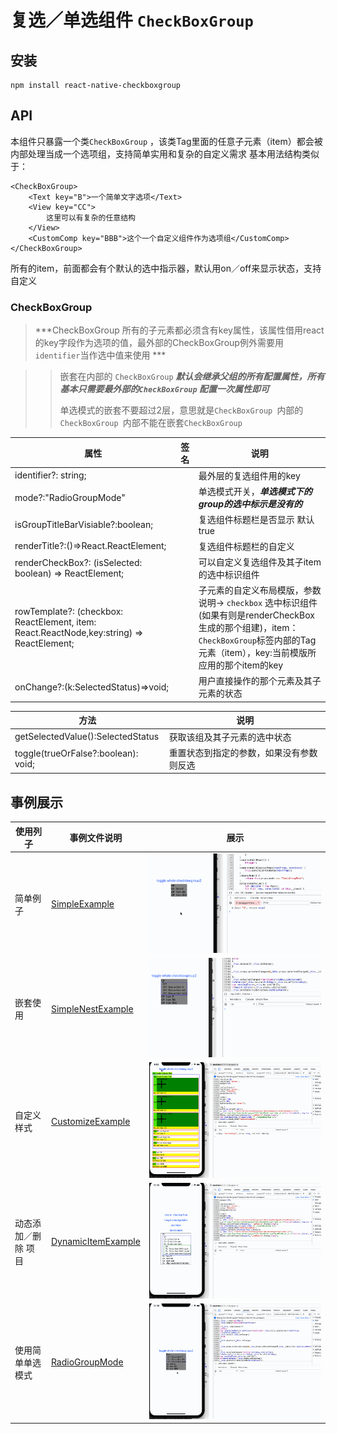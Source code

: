 复选／单选组件 `CheckBoxGroup`
===
安装
---
```
npm install react-native-checkboxgroup
```

API
----
本组件只暴露一个类`CheckBoxGroup` ，该类Tag里面的任意子元素（item）都会被内部处理当成一个选项组，支持简单实用和复杂的自定义需求
基本用法结构类似于：

```
<CheckBoxGroup>
	<Text key="B">一个简单文字选项</Text>
	<View key="CC">
		这里可以有复杂的任意结构
	</View>
	<CustomComp key="BBB">这个一个自定义组件作为选项组</CustomComp>
</CheckBoxGroup>

```
所有的item，前面都会有个默认的选中指示器，默认用on／off来显示状态，支持自定义

### CheckBoxGroup
> ***CheckBoxGroup 所有的子元素都必须含有key属性，该属性借用react的key字段作为选项的值，最外部的CheckBoxGroup例外需要用`identifier`当作选中值来使用 ***

> > 嵌套在内部的 `CheckBoxGroup` ***默认会继承父组的所有配置属性，所有基本只需要最外部的`CheckBoxGroup` 配置一次属性即可***
> > 
> > 单选模式的嵌套不要超过2层，意思就是`CheckBoxGroup `内部的`CheckBoxGroup `内部不能在嵌套`CheckBoxGroup`
 


|属性|签名|说明|
|----|---|---|
|identifier?: string;||最外层的复选组件用的key|
|mode?:"RadioGroupMode"||单选模式开关，***单选模式下的group的选中标示是没有的***|
|isGroupTitleBarVisiable?:boolean;||复选组件标题栏是否显示 默认true|
|renderTitle?:()=>React.ReactElement<any>;||复选组件标题栏的自定义|
|	renderCheckBox?: (isSelected: boolean) => ReactElement<any>;||可以自定义复选组件及其子item的选中标识组件|
|	rowTemplate?: (checkbox: ReactElement<any>, item: React.ReactNode,key:string) => ReactElement<any>;||子元素的自定义布局模版，参数说明-> `checkbox` 选中标识组件(如果有则是renderCheckBox生成的那个组建)，item：`CheckBoxGroup`标签内部的Tag元素（item），key:当前模版所应用的那个item的key|
|onChange?:(k:SelectedStatus)=>void;||用户直接操作的那个元素及其子元素的状态|

|方法| 说明 |
|----|---|
|getSelectedValue():SelectedStatus|获取该组及其子元素的选中状态|
|toggle(trueOrFalse?:boolean): void;|重置状态到指定的参数，如果没有参数则反选|





事例展示
---
|使用列子|事例文件说明|展示|
|---|---|---|
|简单例子| [SimpleExample](src/example/SimpleExample.tsx)|![简单例子](img/SimpleExample.gif)
|嵌套使用 |[SimpleNestExample](SimpleNestExample.tsx)|![简单例子](img/SimpleNestExample.gif)
|自定义样式| [CustomizeExample](src/example/CustomizeExample.tsx)|![简单例子](img/CustomizeExample.gif)
|动态添加／删除 项目|[DynamicItemExample](src/example/DynamicItemExample.tsx)|![简单例子](img/DynamicItemExample.gif)
|使用简单单选模式|[RadioGroupMode](src/example/RadioGroupMode.tsx)|![简单例子](img/RadioGroupMode.gif)

